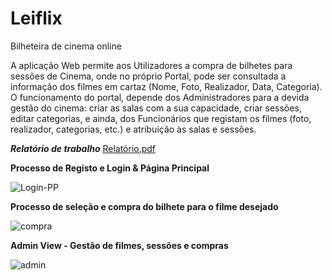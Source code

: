 # Leiflix
Bilheteira de cinema online

A aplicação Web permite aos Utilizadores a compra de bilhetes para sessões de Cinema,
onde no próprio Portal, pode ser consultada a informação dos filmes em cartaz (Nome, Foto,
Realizador, Data, Categoria).
O funcionamento do portal, depende dos Administradores para a devida gestão do cinema:
criar as salas com a sua capacidade, criar sessões, editar categorias, e ainda, dos
Funcionários que registam os filmes (foto, realizador, categorias, etc.) e atribuição às salas e
sessões. 

***Relatório de trabalho***
[Relatório.pdf](https://github.com/CarvalhoDaStreet/Leiflix/files/8174472/Relatorio.pdf)


**Processo de Registo e Login & Página Principal**

![Login-PP](https://user-images.githubusercontent.com/89932297/156483837-80938264-3497-49ef-8437-56842164573f.gif)


**Processo de seleção e compra do bilhete para o filme desejado**

![compra](https://user-images.githubusercontent.com/89932297/156484739-cf0a5174-4f6e-4666-9fdb-d5263a527f3c.gif)

**Admin View - Gestão de filmes, sessões e compras**

![admin](https://user-images.githubusercontent.com/89932297/156485404-c51f60ba-8bd8-488a-aae6-ee8348e8a4aa.gif)
